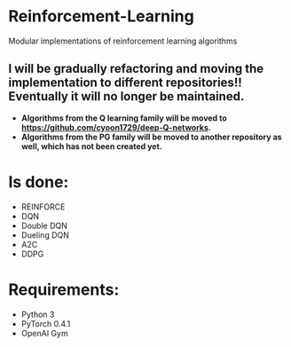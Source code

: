 # Reinforcement-Learning
Modular implementations of reinforcement learning algorithms

## I will be gradually refactoring and moving the implementation to different repositories!! Eventually it will no longer be maintained.
- **Algorithms from the Q learning family will be moved to https://github.com/cyoon1729/deep-Q-networks.**
- **Algorithms from the PG family will be moved to another repository as well, which has not been created yet.**


# Is done:
- REINFORCE
- DQN
- Double DQN
- Dueling DQN
- A2C
- DDPG

# Requirements:
- Python 3
- PyTorch 0.4.1
- OpenAI Gym

